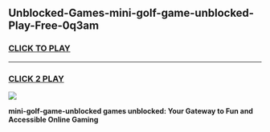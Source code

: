 
## Unblocked-Games-mini-golf-game-unblocked-Play-Free-0q3am
<h3>
<a href="https://premium76.site?title=mini-golf-game-unblocked&ref=18A">CLICK TO PLAY</a></h3>
<hr>

<h3>
<a href="https://premium76.site?title=mini-golf-game-unblocked&ref=18A">CLICK 2 PLAY</a>
  
</h3>

<a href="https://premium76.site?title=mini-golf-game-unblocked&ref=18A"><img src="https://clearcache.store/games.png"></a>


**mini-golf-game-unblocked games unblocked: Your Gateway to Fun and Accessible Online Gaming**

